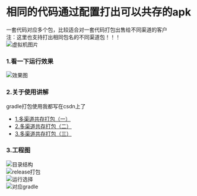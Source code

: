 # 相同的代码通过配置打出可以共存的apk
一套代码对应多个包，比较适合对一套代码打包出售给不同渠道的客户<br>
注：这里也支持打出相同包名的不同渠道包！！！<br>
![虚拟机图片](https://github.com/1181631922/CodeToPackage/blob/master/screenshots/7B5909C0-047D-4F0A-BCA0-3B5E48004C67.png)
### 1.看一下运行效果
![效果图](https://github.com/1181631922/CodeToPackage/blob/master/screenshots/codetest.gif)
### 2.关于使用讲解
gradle打包使用我都写在csdn上了<br>
* [1.多渠道共存打包（一）](http://blog.csdn.net/qq_23195583/article/details/53781764)<br>
* [2.多渠道共存打包（二）](http://blog.csdn.net/qq_23195583/article/details/53782019)<br>
* [3.多渠道共存打包（三）](http://blog.csdn.net/qq_23195583/article/details/53782174)


### 3.工程图
![目录结构](https://github.com/1181631922/CodeToPackage/blob/master/screenshots/1C495E10-8C0A-4621-9DD8-FCF6F8806F5F.png)<br>
![release打包](https://github.com/1181631922/CodeToPackage/blob/master/screenshots/6529D514-7DB5-4075-964A-D3201ABDE177.png)<br>
![运行选择](https://github.com/1181631922/CodeToPackage/blob/master/screenshots/21F35201-BE52-45F4-880D-FF9FF0185125.png)<br>
![对应gradle](https://github.com/1181631922/CodeToPackage/blob/master/screenshots/F9025C18-38D0-40A6-91E8-AD1286E855A5.png)<br>